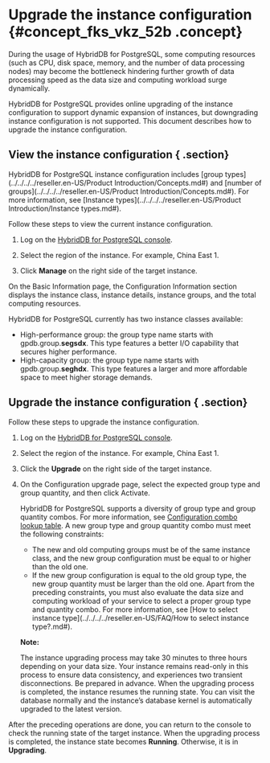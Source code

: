 # Upgrade the instance configuration {#concept_fks_vkz_52b .concept}

During the usage of HybridDB for PostgreSQL, some computing resources \(such as CPU, disk space, memory, and the number of data processing nodes\) may become the bottleneck hindering further growth of data processing speed as the data size and computing workload surge dynamically.

HybridDB for PostgreSQL provides online upgrading of the instance configuration to support dynamic expansion of instances, but downgrading instance configuration is not supported. This document describes how to upgrade the instance configuration.

## View the instance configuration { .section}

HybridDB for PostgreSQL instance configuration includes [group types](../../../../reseller.en-US/Product Introduction/Concepts.md#) and [number of groups](../../../../reseller.en-US/Product Introduction/Concepts.md#). For more information, see [Instance types](../../../../reseller.en-US/Product Introduction/Instance types.md#).

Follow these steps to view the current instance configuration.

1.  Log on the [HybridDB for PostgreSQL console](https://partners-intl.console.aliyun.com/#/gpdb).
2.  Select the region of the instance. For example, China East 1.

3.  Click **Manage** on the right side of the target instance.


On the Basic Information page, the Configuration Information section displays the instance class, instance details, instance groups, and the total computing resources.

HybridDB for PostgreSQL currently has two instance classes available:

-   High-performance group: the group type name starts with gpdb.group.**segsdx**. This type features a better I/O capability that secures higher performance.
-   High-capacity group: the group type name starts with gpdb.group.**seghdx**. This type features a larger and more affordable space to meet higher storage demands.

## Upgrade the instance configuration { .section}

Follow these steps to upgrade the instance configuration.

1.  Log on the [HybridDB for PostgreSQL console](https://partners-intl.console.aliyun.com/#/gpdb).
2.  Select the region of the instance. For example, China East 1.

3.  Click the **Upgrade** on the right side of the target instance.

4.  On the Configuration upgrade page, select the expected group type and group quantity, and then click Activate.

    HybridDB for PostgreSQL supports a diversity of group type and group quantity combos. For more information, see [Configuration combo lookup table](https://www.aliyun.com/price/product#/gpdb/detail). A new group type and group quantity combo must meet the following constraints:

    -   The new and old computing groups must be of the same instance class, and the new group configuration must be equal to or higher than the old one.
    -   If the new group configuration is equal to the old group type, the new group quantity must be larger than the old one.
    Apart from the preceding constraints, you must also evaluate the data size and computing workload of your service to select a proper group type and quantity combo. For more information, see [How to select instance type](../../../../reseller.en-US/FAQ/How to select instance type?.md#).

    **Note:** 

    The instance upgrading process may take 30 minutes to three hours depending on your data size. Your instance remains read-only in this process to ensure data consistency, and experiences two transient disconnections. Be prepared in advance. When the upgrading process is completed, the instance resumes the running state. You can visit the database normally and the instance’s database kernel is automatically upgraded to the latest version.


After the preceding operations are done, you can return to the console to check the running state of the target instance. When the upgrading process is completed, the instance state becomes **Running**. Otherwise, it is in **Upgrading**.

